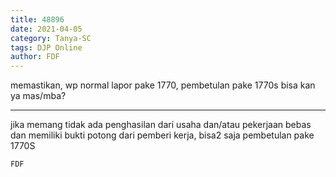 ```yaml
---
title: 48896
date: 2021-04-05
category: Tanya-SC
tags: DJP Online
author: FDF
---
```


memastikan, wp normal lapor pake 1770, pembetulan pake 1770s bisa kan ya mas/mba?

---

jika memang tidak ada penghasilan dari usaha dan/atau pekerjaan bebas dan memiliki bukti potong dari pemberi kerja, bisa2 saja pembetulan pake 1770S

`FDF`
